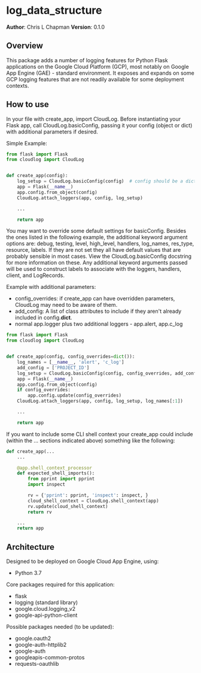 # log_data_structure

**Author**: Chris L Chapman
**Version**: 0.1.0

## Overview

This package adds a number of logging features for Python Flask applications on the Google Cloud
Platform (GCP), most notably on Google App Engine (GAE) - standard environment. It exposes and expands on some GCP logging features that are not readily available for some deployment contexts.

## How to use

In your file with create_app, import CloudLog. Before instantiating your Flask app, call CloudLog.basicConfig, passing it your config (object or dict) with additional parameters if desired.

Simple Example:

```Python
from flask import Flask
from cloudlog import CloudLog


def create_app(config):
    log_setup = CloudLog.basicConfig(config)  # config should be a dict or Config instance.
    app = Flask(__name__)
    app.config.from_object(config)
    CloudLog.attach_loggers(app, config, log_setup)

    ...

    return app
```

You may want to override some default settings for basicConfig. Besides the ones listed in the following example, the additional keyword argument options are: debug, testing, level, high_level, handlers, log_names, res_type, resource, labels. If they are not set they all have default values that are probably sensible in most cases. View the CloudLog.basicConfig docstring for more information on these. Any additional keyword arguments passed will be used to construct labels to associate with the loggers, handlers, client, and LogRecords.

Example with additional parameters:

- config_overrides: if create_app can have overridden parameters, CloudLog may need to be aware of them.
- add_config: A list of class attributes to include if they aren't already included in config.__dict__.
- normal app.logger plus two additional loggers - app.alert, app.c_log

```Python
from flask import Flask
from cloudlog import CloudLog


def create_app(config, config_overrides=dict()):
    log_names = [__name__, 'alert', 'c_log']
    add_config = ['PROJECT_ID']
    log_setup = CloudLog.basicConfig(config, config_overrides, add_config=add_config log_names=log_names)
    app = Flask(__name__)
    app.config.from_object(config)
    if config_overrides:
        app.config.update(config_overrides)
    CloudLog.attach_loggers(app, config, log_setup, log_names[:1])

    ...

    return app
```

If you want to include some CLI shell context your create_app could include (within the ... sections indicated above) something like the following:

```Python
def create_app(...
    ...

    @app.shell_context_processor
    def expected_shell_imports():
        from pprint import pprint
        import inspect

        rv = {'pprint': pprint, 'inspect': inspect, }
        cloud_shell_context = CloudLog.shell_context(app)
        rv.update(cloud_shell_context)
        return rv

    ...
    return app
```

## Architecture

Designed to be deployed on Google Cloud App Engine, using:

- Python 3.7

Core packages required for this application:

- flask
- logging (standard library)
- google.cloud.logging_v2
- google-api-python-client

Possible packages needed (to be updated):

- google.oauth2
- google-auth-httplib2
- google-auth
- googleapis-common-protos
- requests-oauthlib
